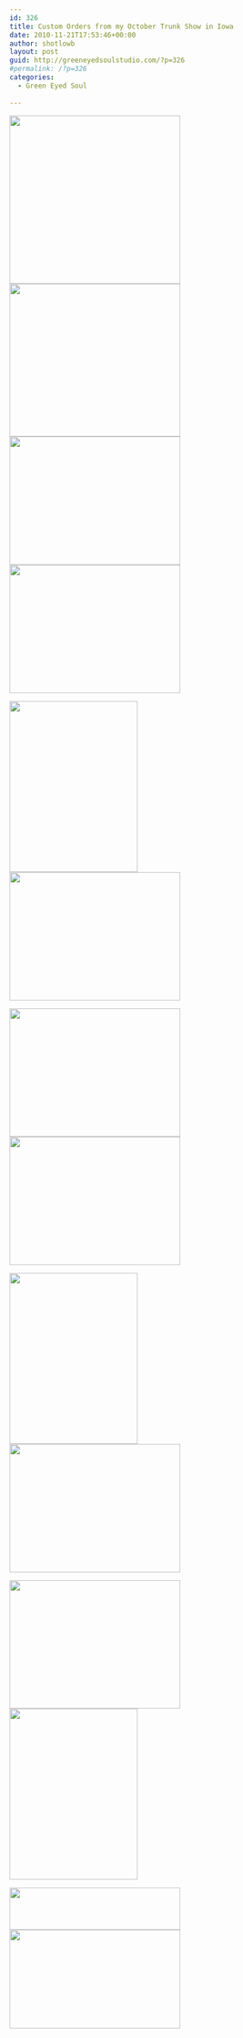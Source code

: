 ```yaml
---
id: 326
title: Custom Orders from my October Trunk Show in Iowa
date: 2010-11-21T17:53:46+00:00
author: shotlowb
layout: post
guid: http://greeneyedsoulstudio.com/?p=326
#permalink: /?p=326
categories:
  - Green Eyed Soul
  
---
```

<a rel="attachment wp-att-327" href="http://greeneyedsoulstudio.com/wp-content/uploads/2010/11/october2010trunkshow-389.jpg"><img class="alignnone size-medium wp-image-327" title="OLYMPUS DIGITAL CAMERA" src="http://greeneyedsoulstudio.com/wp-content/uploads/2010/11/october2010trunkshow-389-300x295.jpg" alt="" width="300" height="295" /></a><a rel="attachment wp-att-328" href="http://greeneyedsoulstudio.com/wp-content/uploads/2010/11/october2010trunkshow-391.jpg"><img class="alignnone size-medium wp-image-328" title="OLYMPUS DIGITAL CAMERA" src="http://greeneyedsoulstudio.com/wp-content/uploads/2010/11/october2010trunkshow-391-300x268.jpg" alt="" width="300" height="268" /></a><a rel="attachment wp-att-329" href="http://greeneyedsoulstudio.com/wp-content/uploads/2010/11/october2010trunkshow-392.jpg"><img class="alignnone size-medium wp-image-329" title="OLYMPUS DIGITAL CAMERA" src="http://greeneyedsoulstudio.com/wp-content/uploads/2010/11/october2010trunkshow-392-300x225.jpg" alt="" width="300" height="225" /></a><a rel="attachment wp-att-330" href="http://greeneyedsoulstudio.com/wp-content/uploads/2010/11/october2010trunkshow-408.jpg"><img class="alignnone size-medium wp-image-330" title="OLYMPUS DIGITAL CAMERA" src="http://greeneyedsoulstudio.com/wp-content/uploads/2010/11/october2010trunkshow-408-300x225.jpg" alt="" width="300" height="225" /></a><a rel="attachment wp-att-331" href="http://greeneyedsoulstudio.com/wp-content/uploads/2010/11/october2010trunkshow-417.jpg"></a>

<a rel="attachment wp-att-332" href="http://greeneyedsoulstudio.com/wp-content/uploads/2010/11/october2010trunkshow-4171.jpg"><img class="alignnone size-medium wp-image-332" title="OLYMPUS DIGITAL CAMERA" src="http://greeneyedsoulstudio.com/wp-content/uploads/2010/11/october2010trunkshow-4171-225x300.jpg" alt="" width="225" height="300" /></a><a rel="attachment wp-att-333" href="http://greeneyedsoulstudio.com/wp-content/uploads/2010/11/october2010trunkshow-418.jpg"><img class="alignnone size-medium wp-image-333" title="OLYMPUS DIGITAL CAMERA" src="http://greeneyedsoulstudio.com/wp-content/uploads/2010/11/october2010trunkshow-418-300x225.jpg" alt="" width="300" height="225" /></a><a rel="attachment wp-att-334" href="http://greeneyedsoulstudio.com/wp-content/uploads/2010/11/october2010trunkshow-443.jpg"></a>

<a rel="attachment wp-att-336" href="http://greeneyedsoulstudio.com/wp-content/uploads/2010/11/october2010trunkshow-451.jpg"><img class="alignnone size-medium wp-image-336" title="OLYMPUS DIGITAL CAMERA" src="http://greeneyedsoulstudio.com/wp-content/uploads/2010/11/october2010trunkshow-451-300x225.jpg" alt="" width="300" height="225" /></a><a rel="attachment wp-att-337" href="http://greeneyedsoulstudio.com/wp-content/uploads/2010/11/october2010trunkshow-446.jpg"><img class="alignnone size-medium wp-image-337" title="OLYMPUS DIGITAL CAMERA" src="http://greeneyedsoulstudio.com/wp-content/uploads/2010/11/october2010trunkshow-446-300x225.jpg" alt="" width="300" height="225" /></a>

<a rel="attachment wp-att-338" href="http://greeneyedsoulstudio.com/wp-content/uploads/2010/11/october2010trunkshow-456.jpg"><img class="alignnone size-medium wp-image-338" title="OLYMPUS DIGITAL CAMERA" src="http://greeneyedsoulstudio.com/wp-content/uploads/2010/11/october2010trunkshow-456-225x300.jpg" alt="" width="225" height="300" /></a><a rel="attachment wp-att-339" href="http://greeneyedsoulstudio.com/wp-content/uploads/2010/11/october2010trunkshow-463.jpg"><img class="alignnone size-medium wp-image-339" title="OLYMPUS DIGITAL CAMERA" src="http://greeneyedsoulstudio.com/wp-content/uploads/2010/11/october2010trunkshow-463-300x225.jpg" alt="" width="300" height="225" /></a>

<a rel="attachment wp-att-340" href="http://greeneyedsoulstudio.com/wp-content/uploads/2010/11/october2010trunkshow-471.jpg"><img class="alignnone size-medium wp-image-340" title="OLYMPUS DIGITAL CAMERA" src="http://greeneyedsoulstudio.com/wp-content/uploads/2010/11/october2010trunkshow-471-300x225.jpg" alt="" width="300" height="225" /></a><a rel="attachment wp-att-341" href="http://greeneyedsoulstudio.com/wp-content/uploads/2010/11/october2010trunkshow-476.jpg"><img class="alignnone size-medium wp-image-341" title="OLYMPUS DIGITAL CAMERA" src="http://greeneyedsoulstudio.com/wp-content/uploads/2010/11/october2010trunkshow-476-225x300.jpg" alt="" width="225" height="300" /></a>

<a rel="attachment wp-att-343" href="http://greeneyedsoulstudio.com/wp-content/uploads/2010/11/october2010trunkshow-482.jpg"><img class="alignnone size-medium wp-image-343" title="OLYMPUS DIGITAL CAMERA" src="http://greeneyedsoulstudio.com/wp-content/uploads/2010/11/october2010trunkshow-482-300x74.jpg" alt="" width="300" height="74" /></a><a rel="attachment wp-att-344" href="http://greeneyedsoulstudio.com/wp-content/uploads/2010/11/october2010trunkshow-4831.jpg"><img class="alignnone size-medium wp-image-344" title="OLYMPUS DIGITAL CAMERA" src="http://greeneyedsoulstudio.com/wp-content/uploads/2010/11/october2010trunkshow-4831-300x173.jpg" alt="" width="300" height="173" /></a>